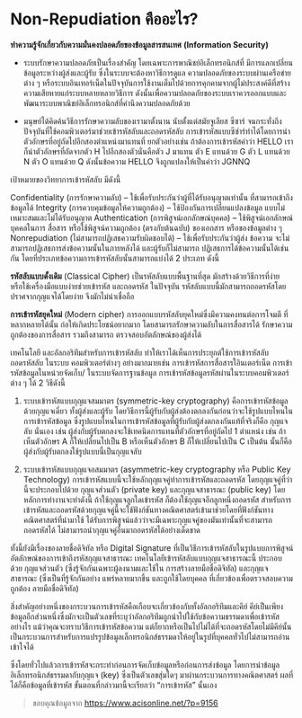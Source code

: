 # Non-Repudiation คืออะไร?
**ทำความรู้จักเกี่ยวกับความมั่นคงปลอดภัยของข้อมูลสารสนเทศ**
**(Information Security)**
- ระบบรักษาความปลอดภัยเป็นเรื่องสำคัญ โดยเฉพาะการพาณิชย์อิเล็กทรอนิกส์ที่
มีการแลกเปลี่ยนข้อมูลระหว่างผู้ส่งและผู้รับ ซึ่งในระบบจะต้องหาวิธีการดูแล
ความปลอดภัยของระบบผ่านเครือข่ายต่าง ๆ หรือระบบอินเทอร์เน็ตในปัจจุบันการใช้งานเต็มไปด้วยการคุกคามจากผู้ไม่ประสงค์ดีที่สร้างความเสียหายแก่ระบบหลายหลายวิธีการ ดังนั้นเพื่อความปลอดภัยของระบบเราควรออกแบบและพัฒนาระบบพาณิชย์อิเล็กทรอนิกส์ที่คำนึงความปลอดภัยด้วย

- มนุษย์ได้คิดค้นวิธีการรักษาความลับของเรามาตั้งนาน นับตั้งแต่สมัยจูเลียส ซีซาร์ จนกระทั่งถึงปัจจุบันที่ใช้คอมพิวเตอร์มาช่วยเข้ารหัสลับและถอดรหัสลับ การเข้ารหัสแบบซีซ่าร์ทำได้โดยการนำตัวอักษรที่อยู่ถัดไปอีกสองตำแหน่งมาแทนที่ ยกตัวอย่างเช่น ถ้าต้องการเข้ารหัสคำว่า HELLO เราก็นำตัวอักษรที่ถัดจากตัว H ไปอีกสองตัวนั่นคือตัว J มาแทน ตัว E แทนด้วย G ตัว L แทนด้วย N ตัว O แทนด้วย Q ดังนั้นข้อความ HELLO จึงถูกแปลงให้เป็นคำว่า JGNNQ

เป้าหมายของวิทยาการเข้ารหัสลับ มีดังนี้

Confidentiality (การรักษาความลับ) – ใช้เพื่อรับประกันว่าผู้ที่ได้รับอนุญาตเท่านั้น ที่สามารถเข้าถึงข้อมูลได้
Integrity (การควบคุมข้อมูลให้ความถูกต้อง) – ใช้ป้องกันการเปลี่ยนแปลงข้อมูล แบบไม่เหมาะสมและไม่ได้รับอนุญาต
Authentication (การพิสูจน์เอกลักษณ์บุคคล) – ใช้พิสูจน์เอกลักษณ์บุคคลในการ สื่อสาร หรือใช้พิสูจน์ความถูกต้อง (ตรงกับต้นฉบับ) ของเอกสาร หรือของข้อมูลต่าง ๆ
Nonrepudiation (ไม่สามารถปฏิเสธความรับผิดชอบได้) – ใช้เพื่อรับประกันว่าผู้ส่ง ข้อความ จะไม่สามารถปฏิเสธการส่งข้อความนั้นในภายหลังได้ และผู้รับก็ไม่สามารถ ปฏิเสธการได้ข้อความนั้นได้เช่นกัน
โดยที่ประเภทข้อความการเข้ารหัสลับนั้นสามารถแบ่งได้ 2 ประเภท ดังนี้

**รหัสลับแบบดั้งเดิม** (Classical Cipher)
เป็นรหัสลับแบบพื้นฐานที่สุด มักสร้างด้วยวิธีการที่ง่าย หรือใช้เครื่องมือแบบง่ายช่วยเข้ารหัส และถอดรหัส ในปัจจุบัน รหัสลับแบบนี้มักสามารถถอดรหัสโดยปราศจากกุญแจได้โดยง่าย จึงมักไม่น่าเชื่อถือ

**การเข้ารหัสยุคใหม่** (Modern cipher)
การออกแบบรหัสลับยุคใหม่ซึ่งมีความคงทนต่อการโจมตี ที่หลากหลายได้นั้น ก่อให้เกิดประโยชน์อยากมาก โดยสามารถรักษาความลับในการสื่อสารได้ รักษาความถูกต้องของการสื่อสาร รวมถึงสามารถ ตรวจสอบอัตลักษณ์ของผู้ส่งได้

เทคโนโลยี และอัลกอริทึมสำหรับการเข้ารหัสลับ ทำให้เราได้เห็นการประยุกต์ใช้การเข้ารหัสลับ ถอดรหัสลับ ในระบบ คอมพิวเตอร์ต่างๆ อย่างมากมายเช่น การเข้ารหัสการสื่อสารใอินเตอร์เน็ต การเข้ารหัสข้อมูลในหน่วยจัดเก็บ/ ในระบบจัดการฐานข้อมูล การเข้ารหัสข้อมูลรหัสผ่านในระบบคอมพิวเตอร์ต่าง ๆ ได้  2 วิธีดังนี้

1. ระบบเข้ารหัสแบบกุญแจสมมาตร (symmetric-key cryptography) คือการเข้ารหัสข้อมูลด้วยกุญแจเดี่ยว ทั้งผู้ส่งและผู้รับ โดยวิธีการนี้ผู้รับกับผู้ส่งต้องตกลงกันก่อนว่าจะใช้รูปแบบไหนในการเข้ารหัสข้อมูล ซึ่งรูปแบบไหนในการเข้ารหัสข้อมูลที่ผู้รับกับผู้ส่งตกลงกันแท้ที่จริงก็คือ กุญแจลับ นั่นเอง เช่น ผู้ส่งกับผู้รับตกลงจะใช้เทคนิดการแทนที่ตัวอักษรที่อยู่ถัดไป 1 ตำแหน่ง เช่น ถ้าเห็นตัวอักษร A ก็ให้เปลี่ยนไปเป็น B หรือเห็นตัวอักษร B ก็ให้เปลี่ยนไปเป็น C เป็นต้น นั้นก็คือผู้ส่งกับผู้รับตกลงใช้รูปแบบนี้เป็นกุญแจลับ

2. ระบบเข้ารหัสแบบกุญแจอสมมาตร (asymmetric-key cryptography หรือ Public Key Technology) การเข้ารหัสแบบนี้จะใช้หลักกุญแจคู่ทำการเข้ารหัสและถอดรหัส โดยกุญแจคู่ที่ว่านี้จะประกอบไปด้วย กุญแจส่วนตัว (private key) และกุญแจสาธารณะ (public key) โดยหลักการทำงานจะทำดังนี้ ถ้าใช้กุญแจลูกใดเข้ารหัส ก็ต้องใช้กุญแจอีกลูกหนึ่งถอดรหัส สำหรับการเข้ารหัสและถอดรหัสด้วยกุญแจคู่นี้จะใช้ฟังก์ชันทางคณิตศาสตร์เข้ามาช่วยโดยที่ฟังก์ชันทางคณิตศาสตร์ที่นำมาใช้ ได้รับการพิสูจน์แล้วว่าจะมีเฉพาะกุญแจคู่ของมันเท่านั้นที่จะสามารถถอดรหัสได้ ไม่สามารถนำกุญแจคู่อื่นมาถอดรหัสได้อย่างเด็ดขาด

ทั้งนี้ยังมีเรื่องของลายชื่อดิจิทัล หรือ Digital Signature ที่เป็นวิธีการเข้ารหัสลับในรูปแบบการพิสูจน์อัตลักษณ์ของการเข้าถึงรหัสกุญแจสาธารณะ เทคโนโลยีเข้ารหัสลับแบบกุญแจสาธารณะนี้ ประกอบด้วย กุญแจส่วนตัว (ซึ่งรู้จักกันเฉพาะผู้ลงนามและใช้ใน การสร้างลายมือชื่อดิจิทัล) และกุญแจสาธารณะ (ซึ่งเป็นที่รู้จักกันอย่าง แพร่หลายมากขึ้น และถูกใช้โดยบุคคล ที่เกี่ยวข้องเพื่อตรวจสอบความถูกต้อง ลายมือชื่อดิจิทัล)

สิ่งสำคัญอย่างหนึ่งของกระบวนการเข้ารหัสคือเกือบจะเกี่ยวข้องกับทั้งอัลกอริทึมและคีย์ คีย์เป็นเพียงข้อมูลอีกส่วนหนึ่งซึ่งมักจะเป็นตัวเลขที่ระบุว่าอัลกอริทึมถูกนำไปใช้กับข้อความธรรมดาเพื่อเข้ารหัสอย่างไร แม้ว่าคุณจะทราบวิธีการเข้ารหัสข้อความ แต่ก็ยากหรือเป็นไปไม่ได้ที่จะถอดรหัสโดยไม่มีคีย์นั้น เป็นกระบวนการสำหรับการแปรรูปข้อมูลเล็กทรอนิกส์ธรรมดาให้อยู่ในรูปที่บุคคลทั่วไปไม่สามารถอ่านเข้าใจได้

ซึ่งโดยทั่วไปแล้วการเข้ารหัสจะกระทำก่อนการจัดเก็บข้อมูลหรือก่อนการส่งข้อมูล โดยการนำข้อมูลอิเล็กทรอนิกส์ธรรมดากับกุญแจ (key) ซึ่งเป็นตัวเลขสุ่มใดๆ มาผ่านกระบวนการทางคณิตศาสตร์ ผลที่ได้ก็คือข้อมูลที่เข้ารหัส ขั้นตอนที่กล่าวมานี้จะเรียกว่า “การเข้ารหัส” นั้นเอง

> ขอบคุณข้อมูลจาก https://www.acisonline.net/?p=9156